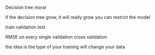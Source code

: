 Decision tree
moral

if the decision tree grow, it will really grow
you can restrict the model

train
validation
test

RMSE on every single validation
cross validation

the idea is the type of your training will change your data
